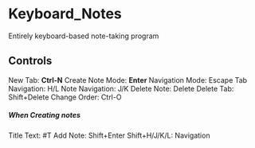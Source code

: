 # Keyboard_Notes
Entirely keyboard-based note-taking program

## Controls
New Tab: **Ctrl-N**
Create Note Mode: **Enter**
Navigation Mode: Escape
Tab Navigation: H/L
Note Navigation: J/K
Delete Note: Delete
Delete Tab: Shift+Delete
Change Order: Ctrl-O
##### When Creating notes
Title Text: #T
Add Note: Shift+Enter
Shift+H/J/K/L: Navigation
